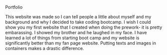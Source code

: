 Portfolio

This website was made so I can tell people a little about myself and my background and why I decided to take coding bootcamp. I wish I could show you my first website that I created when doing the prework- it is pretty embarassing. I showed my brother and he laughed in my face. I have learned a lot of things from starting boot camp and my website is significantly better than my fan page website.
Putting texts and images in containers makes a drastic difference.
